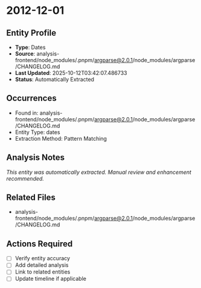 # 2012-12-01

## Entity Profile
- **Type**: Dates
- **Source**: analysis-frontend/node_modules/.pnpm/argparse@2.0.1/node_modules/argparse/CHANGELOG.md
- **Last Updated**: 2025-10-12T03:42:07.486733
- **Status**: Automatically Extracted

## Occurrences
- Found in: analysis-frontend/node_modules/.pnpm/argparse@2.0.1/node_modules/argparse/CHANGELOG.md
- Entity Type: dates
- Extraction Method: Pattern Matching

## Analysis Notes
*This entity was automatically extracted. Manual review and enhancement recommended.*

## Related Files
- analysis-frontend/node_modules/.pnpm/argparse@2.0.1/node_modules/argparse/CHANGELOG.md

## Actions Required
- [ ] Verify entity accuracy
- [ ] Add detailed analysis
- [ ] Link to related entities
- [ ] Update timeline if applicable
